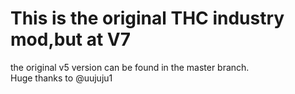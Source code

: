 # This is the original THC industry mod,but at V7
the original v5 version can be found in the master branch.<br/>
Huge thanks to @uujuju1
